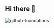 ## Hi there 👋
![github-foundations](https://github.com/ChristianJaimes/ChristianJaimes/assets/50466352/1bbbcace-d0ca-40e8-b52f-4a752b0cfa79)


<!--
**ChristianJaimes/ChristianJaimes** is a ✨ _special_ ✨ repository because its `README.md` (this file) a![github-foundations](https://github.com/ChristianJaimes/ChristianJaimes/assets/50466352/d9f0dac1-7a3c-4de4-9872-114cb4914dbc)
ppears on your GitHub profile.

Here are some ideas to get you started:

- 🔭 I’m currently working on ...
- 🌱 I’m currently learning ...
- 👯 I’m looking to collaborate on ...
- 🤔 I’m looking for help with ...
- 💬 Ask me about ...
- 📫 How to reach me: ...
- 😄 Pronouns: ...
- ⚡ Fun fact: ...
-->
